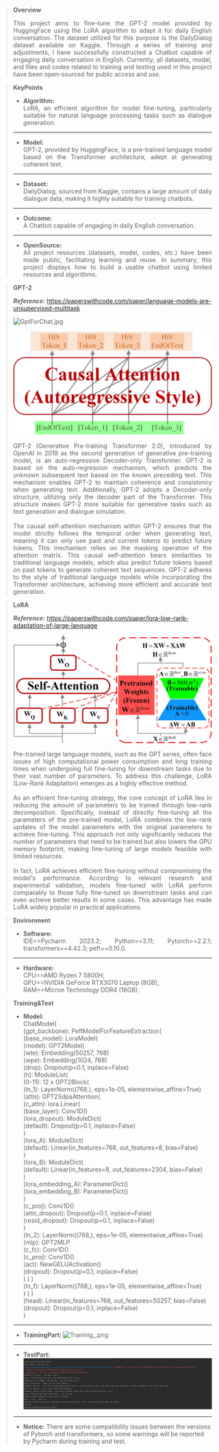 >**Overview**
><div style="text-align: justify;">This project aims to fine-tune the GPT-2 model provided by HuggingFace using the LoRA algorithm to adapt it for daily English conversation. The dataset utilized for this purpose is the DailyDialog dataset available on Kaggle. Through a series of training and adjustments, I have successfully constructed a Chatbot capable of engaging daily conversation in English. Currently, all datasets, model, and files and codes related to training and testing used in this project have been open-sourced for public access and use.</div>

>**KeyPoints**<br>
>* **Algorithm:** <div style="text-align: justify;">LoRA, an efficient algorithm for model fine-tuning, particularly suitable for natural language processing tasks such as dialogue generation.</div>
>---
>* **Model:** <div style="text-align: justify;">GPT-2, provided by HuggingFace, is a pre-trained language model based on the Transformer architecture, adept at generating coherent text.</div>
>---
>* **Dataset:** <div style="text-align: justify;">DailyDialog, sourced from Kaggle, contains a large amount of daily dialogue data, making it highly suitable for training chatbots.</div>
>---
>* **Outcome:** <div style="text-align: justify;">A Chatbot capable of engaging in daily English conversation.</div>
>---
>* **OpenSource:**<div style="text-align: justify;"> All project resources (datasets, model, codes, etc.) have been made public, facilitating learning and reuse. In summary, this project displays how to build a usable chatbot using limited resources and algorithms.</div>

>**GPT-2**<br>
>
> **_Reference_:** https://paperswithcode.com/paper/language-models-are-unsupervised-multitask
>
>![GptForChat.jpg](main%2FGraph_%2FGptForChat.jpg)
>
>![CasualAttention.jpg](Graph_%2FCasualAttention.jpg)
><div style="text-align: justify;">GPT-2 (Generative Pre-training Transformer 2.0), introduced by OpenAI in 2019 as the second generation of generative pre-training model, is an auto-regressive Decoder-only Transformer. GPT-2 is based on the auto-regression mechanism, which predicts the unknown subsequent text based on the known preceding text. This mechanism enables GPT-2 to maintain coherence and consistency when generating text. Additionally, GPT-2 adopts a Decoder-only structure, utilizing only the decoder part of the Transformer. This structure makes GPT-2 more suitable for generative tasks such as text generation and dialogue simulation.</div>
><br><div style="text-align: justify;">The causal self-attention mechanism within GPT-2 ensures that the model strictly follows the temporal order when generating text, meaning it can only use past and current tokens to predict future tokens. This mechanism relies on the masking operation of the attention matrix. This causal self-attention bears similarities to traditional language models, which also predict future tokens based on past tokens to generate coherent text sequences. GPT-2 adheres to the style of traditional language models while incorporating the Transformer architecture, achieving more efficient and accurate text generation.</div>

>**LoRA**
> 
> **_Reference_:** https://paperswithcode.com/paper/lora-low-rank-adaptation-of-large-language
>
>![LoraTuning.jpg](Graph_%2FLoraTuning.jpg)
><div style="text-align: justify;">Pre-trained large language models, such as the GPT series, often face issues of high computational power consumption and long training times when undergoing full fine-tuning for downstream tasks due to their vast number of parameters. To address this challenge, LoRA (Low-Rank Adaptation) emerges as a highly effective method.<br>
><br>As an efficient fine-tuning strategy, the core concept of LoRA lies in reducing the amount of parameters to be trained through low-rank decomposition. Specifically, instead of directly fine-tuning all the parameters of the pre-trained model, LoRA combines the low-rank updates of the model parameters with the original parameters to achieve fine-tuning. This approach not only significantly reduces the number of parameters that need to be trained but also lowers the GPU memory footprint, making fine-tuning of large models feasible with limited resources.<br>
><br>In fact, LoRA achieves efficient fine-tuning without compromising the model's performance. According to relevant research and experimental validation, models fine-tuned with LoRA perform comparably to those fully fine-tuned on downstream tasks and can even achieve better results in some cases. This advantage has made LoRA widely popular in practical applications.</div>

>**Environment**
>* **Software:**<div style="text-align: justify;">IDE==Pycharm 2023.2; Python==3.11; Pytorch==2.2.1; transformers==4.42.3; peft==0.10.0.</div>
>---
>* **Hardware:**<div style="text-align: justify;">CPU==AMD Ryzen 7 5800H; <br>GPU==NVIDIA GeForce RTX3070 Laptop (8GB); <br>RAM==Micron Technology DDR4 (16GB).</div>

>**Training&Test**
>* **Model:**<br>
ChatModel(<br>
  (gpt_backbone): PeftModelForFeatureExtraction(<br>
    (base_model): LoraModel(<br>
      (model): GPT2Model(<br>
        (wte): Embedding(50257, 768)<br>
        (wpe): Embedding(1024, 768)<br>
        (drop): Dropout(p=0.1, inplace=False)<br>
        (h): ModuleList(<br>
          (0-11): 12 x GPT2Block(<br>
            (ln_1): LayerNorm((768,), eps=1e-05, elementwise_affine=True)<br>
            (attn): GPT2SdpaAttention(<br>
              (c_attn): lora.Linear(<br>
                (base_layer): Conv1D()<br>
                (lora_dropout): ModuleDict(<br>
                  (default): Dropout(p=0.1, inplace=False)<br>
                )<br>
                (lora_A): ModuleDict(<br>
                  (default): Linear(in_features=768, out_features=8, bias=False)<br>
                )<br>
                (lora_B): ModuleDict(<br>
                  (default): Linear(in_features=8, out_features=2304, bias=False)<br>
                )<br>
                (lora_embedding_A): ParameterDict()<br>
                (lora_embedding_B): ParameterDict()<br>
              )<br>
              (c_proj): Conv1D()<br>
              (attn_dropout): Dropout(p=0.1, inplace=False)<br>
              (resid_dropout): Dropout(p=0.1, inplace=False)<br>
            )<br>
            (ln_2): LayerNorm((768,), eps=1e-05, elementwise_affine=True)<br>
            (mlp): GPT2MLP<br>
              (c_fc): Conv1D()<br>
              (c_proj): Conv1D()<br>
              (act): NewGELUActivation()<br>
              (dropout): Dropout(p=0.1, inplace=False)<br>
            )
          )
        )<br>
        (ln_f): LayerNorm((768,), eps=1e-05, elementwise_affine=True)<br>
      )
    )
  )<br>
  (head): Linear(in_features=768, out_features=50257, bias=False)
  (dropout): Dropout(p=0.1, inplace=False)<br>
)
>---
>* **TrainingPart:**
![Traninig_.png](https://raw.githubusercontent.com/ZFLiuSystem/ChatbotFromGPT-2-LoRA/main/Graph_/training_.png)
>---
>* **TestPart:**
>![Test_.png](Graph_%2FTest_.png)
>---
>* **Notice:**
There are some compatibility issues between the versions of Pytorch and transformers, so some warnings will be reported by Pycharm during training and test.
